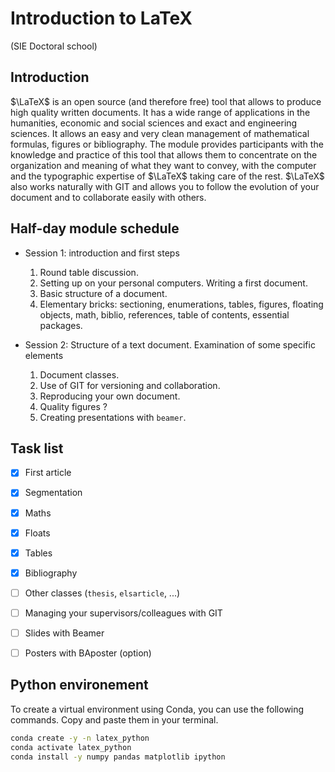 # Introduction to LaTeX
(SIE Doctoral school)

## Introduction


$\LaTeX$ is an open source (and therefore free) tool that allows to produce high quality written documents. It has a wide range of applications in the humanities, economic and social sciences and exact and engineering sciences. It allows an easy and very clean management of mathematical formulas, figures or bibliography. The module provides participants with the knowledge and practice of this tool that allows them to concentrate on the organization and meaning of what they want to convey, with the computer and the typographic expertise of $\LaTeX$ taking care of the rest. $\LaTeX$ also works naturally with GIT and allows you to follow the evolution of your document and to collaborate easily with others.

## Half-day module schedule

* Session 1: introduction and first steps 
  
  1. Round table discussion.
  1. Setting up on your personal computers. Writing a first document.
  1. Basic structure of a document.
  1. Elementary bricks: sectioning, enumerations, tables, figures, floating objects, math, biblio, references, table of contents, essential packages.

* Session 2: Structure of a text document. Examination of some specific elements
    
  1. Document classes.
  1. Use of GIT for versioning and collaboration.
  1. Reproducing your own document.
  1. Quality figures ?
  1. Creating presentations with `beamer`.

## Task list

- [x] First article
- [x] Segmentation
- [x] Maths
- [x] Floats
- [x] Tables
- [x] Bibliography
- [ ] Other classes (`thesis`, `elsarticle`, ...)
- [ ] Managing your supervisors/colleagues with GIT
- [ ] Slides with Beamer
- [ ] Posters with BAposter (option)


## Python environement

To create a virtual environment using Conda, you can use the following commands. Copy and paste them in your terminal.

```bash
conda create -y -n latex_python
conda activate latex_python
conda install -y numpy pandas matplotlib ipython
```
